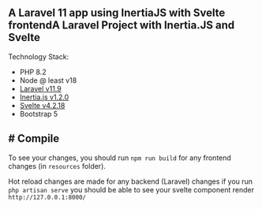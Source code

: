 ## A Laravel 11 app using InertiaJS with Svelte frontendA Laravel Project with Inertia.JS and Svelte

Technology Stack:

* PHP 8.2
* Node @ least v18
* [Laravel v11.9](https://laravel.com/docs/11.x)
* [Inertia.js v1.2.0](https://inertiajs.com/)
* [Svelte v4.2.18](https://github.com/sveltejs/svelte/releases/tag/svelte%404.2.18)
* Bootstrap 5

## # Compile

To see your changes, you should run `npm run build`  for any frontend changes (in `resources` folder).

Hot reload changes are made for any backend (Laravel) changes if you run `php artisan serve` you should be able to see your svelte component render `http://127.0.0.1:8000/`
